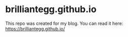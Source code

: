 # brilliantegg.github.io

This repo was created for my blog. You can read it here: https://brilliantegg.github.io/
